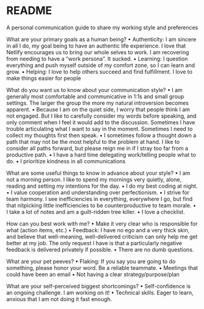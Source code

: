 # README
A personal communication guide to share my working style and preferences 

What are your primary goals as a human being?
•	Authenticity: I am sincere in all I do, my goal being to have an authentic life experience. I love that Netlify encourages us to bring our whole selves to work. I am recovering from needing to have a “work persona”. It sucked.
•	Learning: I question everything and push myself outside of my comfort zone, so I can learn and grow. 
•	Helping: I love to help others succeed and find fulfillment. I love to make things easier for people

What do you want us to know about your communication style?
•	I am generally most comfortable and communicative in 1:1s and small group settings. The larger the group the more my natural introversion becomes apparent.
•	Because I am on the quiet side, I worry that people think I am not engaged. But I like to carefully consider my words before speaking, and only comment when I feel it would add to the discussion. Sometimes I have trouble articulating what I want to say in the moment. Sometimes I need to collect my thoughts first then speak.
•	I sometimes follow a thought down a path that may not be the most helpful to the problem at hand. I like to consider all paths forward, but please reign me in if I stray too far from a productive path.
•	I have a hard time delegating work/telling people what to do.
•	I prioritize kindness in all communications

What are some useful things to know in advance about your style?
•	I am not a morning person. I like to spend my mornings very quietly, alone, reading and setting my intentions for the day. 
•	I do my best coding at night.
•	I value cooperation and understanding over perfectionism. 
•	I strive for team harmony. I see inefficiencies in everything, everywhere I go, but find that nitpicking little inefficiencies to be counterproductive to team morale.
•	I take a lot of notes and am a guilt-ridden tree killer.
•	I love a checklist.

How can you best work with me?
•	Make it very clear who is responsible for what (action items, etc.)
•	Feedback: I have no ego and a very thick skin, and believe that well-meaning, well-delivered criticism can only help me get better at my job. The only request I have is that a particularly negative feedback is delivered privately if possible.
•	There are no dumb questions.

What are your pet peeves?
•	Flaking: If you say you are going to do something, please honor your word. Be a reliable teammate.
•	Meetings that could have been an email
•	Not having a clear strategy/purpose/plan

What are your self-perceived biggest shortcomings?
•	Self-confidence is an ongoing challenge. I am working on it!
•	Technical skills. Eager to learn, anxious that I am not doing it fast enough.
